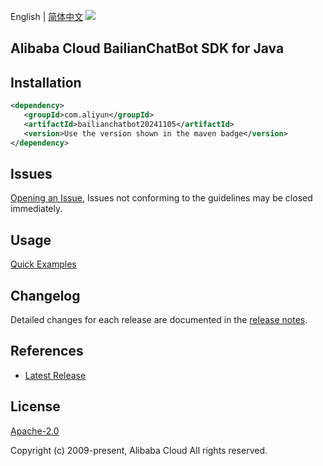 English | [简体中文](README-CN.md)
![](https://aliyunsdk-pages.alicdn.com/icons/AlibabaCloud.svg)

## Alibaba Cloud BailianChatBot SDK for Java

## Installation

```xml
<dependency>
   <groupId>com.aliyun</groupId>
   <artifactId>bailianchatbot20241105</artifactId>
   <version>Use the version shown in the maven badge</version>
</dependency>
```

## Issues
[Opening an Issue](https://github.com/aliyun/alibabacloud-java-sdk/issues/new), Issues not conforming to the guidelines may be closed immediately.

## Usage
[Quick Examples](https://github.com/aliyun/alibabacloud-java-sdk/blob/master/docs/0-Examples-EN.md#quick-examples)

## Changelog
Detailed changes for each release are documented in the [release notes](./ChangeLog.txt).

## References
* [Latest Release](https://github.com/aliyun/alibabacloud-java-sdk/)

## License
[Apache-2.0](http://www.apache.org/licenses/LICENSE-2.0)

Copyright (c) 2009-present, Alibaba Cloud All rights reserved.